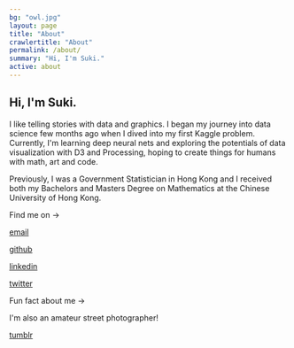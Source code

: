 ```yaml
---
bg: "owl.jpg"
layout: page
title: "About"
crawlertitle: "About"
permalink: /about/
summary: "Hi, I'm Suki."
active: about
---
```


## Hi, I'm Suki.

I like telling stories with data and graphics.  I began my journey into data science few months ago when I dived into  my first Kaggle problem.  Currently, I'm learning deep neural nets and exploring the potentials of data visualization with D3 and Processing, hoping to create things for humans with math, art and code. 

Previously, I was a Government Statistician in Hong Kong and I received both my Bachelors and Masters Degree on Mathematics at the Chinese University of Hong Kong.

Find me on ->

[email](mailto:lausuiki@gmail.com)

[github](https://github.com/sukilau)

[linkedin](https://www.linkedin.com/in/sukilau/)

[twitter](https://twitter.com/lskhere)


Fun fact about me ->

I'm also an amateur street photographer! 

[tumblr](http://lskhere.tumblr.com/)
